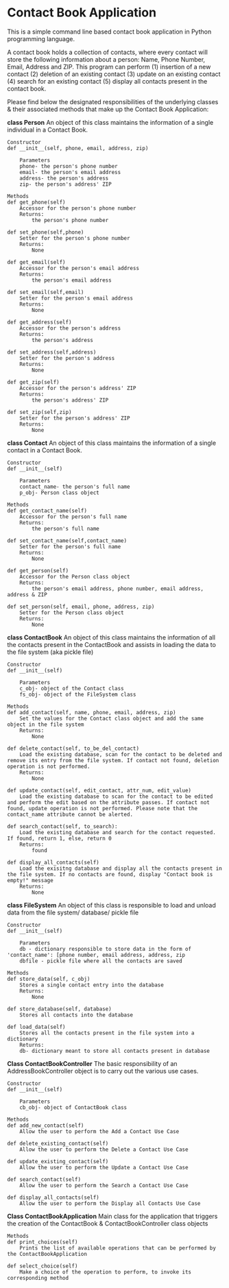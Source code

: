 # Contact Book Application
This is a simple command line based contact book application in Python programming language. 

A contact book holds a collection of contacts, where every contact will store the following information about a person: Name, Phone Number, Email, Address and ZIP. This program can perform (1) insertion of a new contact (2) deletion of an existing contact (3) update on an existing contact (4) search for an existing contact (5) display all contacts present in the contact book.

Please find below the designated responsibilities of the underlying classes & their associated methods that make up the Contact Book Application:

**class Person**
  An object of this class maintains the information of a single individual in a Contact Book.
  
	Constructor
	def __init__(self, phone, email, address, zip)
		
		Parameters
		phone- the person's phone number
		email- the person's email address
		address- the person's address
		zip- the person's address' ZIP
	
	Methods
	def get_phone(self)
		Accessor for the person's phone number
		Returns:
			the person's phone number
	
	def set_phone(self,phone)
		Setter for the person's phone number
		Returns:
			None
	
	def get_email(self)
		Accessor for the person's email address
		Returns:
			the person's email address
	
	def set_email(self,email)
		Setter for the person's email address
		Returns:
			None
	
	def get_address(self)
		Accessor for the person's address
		Returns:
			the person's address
	
	def set_address(self,address)
		Setter for the person's address
		Returns:
			None
	
	def get_zip(self)
		Accessor for the person's address' ZIP
		Returns:
			the person's address' ZIP
	
	def set_zip(self,zip)
		Setter for the person's address' ZIP
		Returns:
			None



**class Contact**
	An object of this class maintains the information of a single contact in a Contact Book.
	
	Constructor
	def __init__(self)
		
		Parameters
		contact_name- the person's full name
		p_obj- Person class object
	
	Methods
	def get_contact_name(self)
		Accessor for the person's full name
		Returns:
			the person's full name
	
	def set_contact_name(self,contact_name)
		Setter for the person's full name
		Returns:
			None
	
	def get_person(self)
		Accessor for the Person class object
		Returns:
			the person's email address, phone number, email address, address & ZIP
	
	def set_person(self, email, phone, address, zip)
		Setter for the Person class object
		Returns:
			None
		
**class ContactBook**
	An object of this class maintains the information of all the contacts present in the ContactBook and assists in loading the data to the file system (aka pickle file)

	Constructor
	def __init__(self)
	
		Parameters
		c_obj- object of the Contact class
		fs_obj- object of the FileSystem class
	
	Methods
	def add_contact(self, name, phone, email, address, zip)
		Set the values for the Contact class object and add the same object in the file system
		Returns:
			None
	
	def delete_contact(self, to_be_del_contact)
		Load the existing database, scan for the contact to be deleted and remove its entry from the file system. If contact not found, deletion operation is not performed.
		Returns:
			None
	
	def update_contact(self, edit_contact, attr_num, edit_value)
		Load the existing database to scan for the contact to be edited and perform the edit based on the attribute passes. If contact not found, update operation is not performed. Please note that the contact_name attribute cannot be alerted.
	
	def search_contact(self, to_search):
		Load the existing database and search for the contact requested. If found, return 1, else, return 0
		Returns:
			found
	
	def display_all_contacts(self)
		Load the exisitng database and display all the contacts present in the file system. If no contacts are found, display "Contact book is empty!" message
		Returns:
			None
			
**class FileSystem**
	An object of this class is responsible to load and unload data from the file system/ database/ pickle file
	
	Constructor
	def __init__(self)
	
		Parameters
		db - dictionary responsible to store data in the form of 'contact_name': [phone number, email address, address, zip
		dbfile - pickle file where all the contacts are saved
			
	Methods
	def store_data(self, c_obj)
		Stores a single contact entry into the database
		Returns:
			None
			
	def store_database(self, database)
		Stores all contacts into the database
		
	def load_data(self)
		Stores all the contacts present in the file system into a dictionary
		Returns:
		db- dictionary meant to store all contacts present in database
		

**Class ContactBookController**
	The basic responsibility of an AddressBookController object is to carry out the various use cases. 
	
	Constructor
	def __init__(self)
	
		Parameters
		cb_obj- object of ContactBook class
	
	Methods
	def add_new_contact(self)
		Allow the user to perform the Add a Contact Use Case
	
	def delete_existing_contact(self)
		Allow the user to perform the Delete a Contact Use Case
	
	def update_existing_contact(self)
		Allow the user to perform the Update a Contact Use Case
	
	def search_contact(self)
		Allow the user to perform the Search a Contact Use Case
	
	def display_all_contacts(self)
		Allow the user to perform the Display all Contacts Use Case
	
**Class ContactBookApplication**
	Main class for the application that triggers the creation of the ContactBook & ContactBookController class objects 
	
	Methods
	def print_choices(self)
		Prints the list of available operations that can be performed by the ContactBookApplication 
	
	def select_choice(self)
		Make a choice of the operation to perform, to invoke its corresponding method





